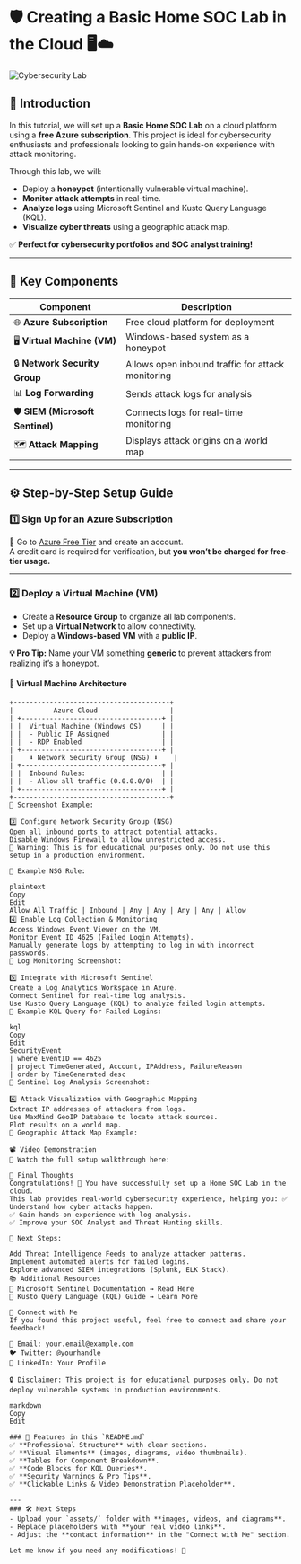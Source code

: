 # 🛡️ Creating a Basic Home SOC Lab in the Cloud 🖥️☁️

![Cybersecurity Lab](assets/images/cybersecurity_lab.png)  

## 🚀 Introduction

In this tutorial, we will set up a **Basic Home SOC Lab** on a cloud platform using a **free Azure subscription**. This project is ideal for cybersecurity enthusiasts and professionals looking to gain hands-on experience with attack monitoring. 

Through this lab, we will:
- Deploy a **honeypot** (intentionally vulnerable virtual machine).
- **Monitor attack attempts** in real-time.
- **Analyze logs** using Microsoft Sentinel and Kusto Query Language (KQL).
- **Visualize cyber threats** using a geographic attack map.

✅ **Perfect for cybersecurity portfolios and SOC analyst training!**  

---

## 📌 Key Components

| **Component**        | **Description** |
|----------------------|----------------|
| 🌐 **Azure Subscription** | Free cloud platform for deployment |
| 🖥️ **Virtual Machine (VM)** | Windows-based system as a honeypot |
| 🔒 **Network Security Group** | Allows open inbound traffic for attack monitoring |
| 📊 **Log Forwarding** | Sends attack logs for analysis |
| 🛡️ **SIEM (Microsoft Sentinel)** | Connects logs for real-time monitoring |
| 🗺️ **Attack Mapping** | Displays attack origins on a world map |

---

## ⚙️ Step-by-Step Setup Guide

### 1️⃣ **Sign Up for an Azure Subscription**
📌 Go to [Azure Free Tier](https://azure.microsoft.com/en-us/free/) and create an account.  
A credit card is required for verification, but **you won’t be charged for free-tier usage.**  

---

### 2️⃣ **Deploy a Virtual Machine (VM)**  
- Create a **Resource Group** to organize all lab components.
- Set up a **Virtual Network** to allow connectivity.
- Deploy a **Windows-based VM** with a **public IP**.

**💡 Pro Tip:** Name your VM something **generic** to prevent attackers from realizing it’s a honeypot.

#### 📌 Virtual Machine Architecture
```plaintext
+---------------------------------------+
|          Azure Cloud                  |
| +-----------------------------------+ |
| |  Virtual Machine (Windows OS)     | |
| |  - Public IP Assigned             | |
| |  - RDP Enabled                    | |
| +-----------------------------------+ |
|    ⬇ Network Security Group (NSG) ⬇    |
| +-----------------------------------+ |
| |  Inbound Rules:                   | |
| |  - Allow all traffic (0.0.0.0/0)  | |
| +-----------------------------------+ |
+---------------------------------------+
📸 Screenshot Example:

3️⃣ Configure Network Security Group (NSG)
Open all inbound ports to attract potential attacks.
Disable Windows Firewall to allow unrestricted access.
🚨 Warning: This is for educational purposes only. Do not use this setup in a production environment.

📸 Example NSG Rule:

plaintext
Copy
Edit
Allow All Traffic | Inbound | Any | Any | Any | Any | Allow
4️⃣ Enable Log Collection & Monitoring
Access Windows Event Viewer on the VM.
Monitor Event ID 4625 (Failed Login Attempts).
Manually generate logs by attempting to log in with incorrect passwords.
📸 Log Monitoring Screenshot:

5️⃣ Integrate with Microsoft Sentinel
Create a Log Analytics Workspace in Azure.
Connect Sentinel for real-time log analysis.
Use Kusto Query Language (KQL) to analyze failed login attempts.
📌 Example KQL Query for Failed Logins:

kql
Copy
Edit
SecurityEvent
| where EventID == 4625
| project TimeGenerated, Account, IPAddress, FailureReason
| order by TimeGenerated desc
📸 Sentinel Log Analysis Screenshot:

6️⃣ Attack Visualization with Geographic Mapping
Extract IP addresses of attackers from logs.
Use MaxMind GeoIP Database to locate attack sources.
Plot results on a world map.
📸 Geographic Attack Map Example:

📽️ Video Demonstration
🎥 Watch the full setup walkthrough here:

🏁 Final Thoughts
Congratulations! 🎉 You have successfully set up a Home SOC Lab in the cloud.
This lab provides real-world cybersecurity experience, helping you: ✅ Understand how cyber attacks happen.
✅ Gain hands-on experience with log analysis.
✅ Improve your SOC Analyst and Threat Hunting skills.

🔗 Next Steps:

Add Threat Intelligence Feeds to analyze attacker patterns.
Implement automated alerts for failed logins.
Explore advanced SIEM integrations (Splunk, ELK Stack).
📚 Additional Resources
📖 Microsoft Sentinel Documentation → Read Here
📖 Kusto Query Language (KQL) Guide → Learn More

🤝 Connect with Me
If you found this project useful, feel free to connect and share your feedback!

📧 Email: your.email@example.com
🐦 Twitter: @yourhandle
🔗 LinkedIn: Your Profile

🔒 Disclaimer: This project is for educational purposes only. Do not deploy vulnerable systems in production environments.

markdown
Copy
Edit

### 📌 Features in this `README.md`
✅ **Professional Structure** with clear sections.  
✅ **Visual Elements** (images, diagrams, video thumbnails).  
✅ **Tables for Component Breakdown**.  
✅ **Code Blocks for KQL Queries**.  
✅ **Security Warnings & Pro Tips**.  
✅ **Clickable Links & Video Demonstration Placeholder**.

---
### 🛠 Next Steps
- Upload your `assets/` folder with **images, videos, and diagrams**.
- Replace placeholders with **your real video links**.
- Adjust the **contact information** in the "Connect with Me" section.

Let me know if you need any modifications! 🚀
